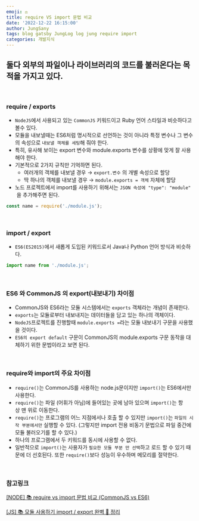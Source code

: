 ```yaml
---
emoji: ⚖️
title: require VS import 문법 비교
date: '2022-12-22 16:15:00'
author: JungSany
tags: blog gatsby JungLog log jung require import
categories: 개발지식
---
```


## 둘다 외부의 파일이나 라이브러리의 코드를 불러온다는 목적을 가지고 있다.

<br/>

### require / exports

- `NodeJS`에서 사용되고 있는 `CommonJS` 키워드이고 Ruby 언어 스타일과 비슷하다고 볼수 있다.
- 모듈을 내보낼때는 ES6처럼 명시적으로 선언하는 것이 아니라 특정 변수나 그 변수의 속성으로 `내보낼 객체를 세팅`해 줘야 한다.
- 특히, 유사해 보이는 export 변수와 module.exports 변수를 상황에 맞게 잘 사용해야 한다.
- 기본적으로 2가지 규칙만 기억하면 된다.
  - 여러개의 객체를 내보낼 경우 → `export.변수` 의 개별 속성으로 할당
  - 딱 하나의 객체를 내보낼 경우 → `module.exports = 객체` 자체에 할당
- 노드 프로젝트에서 import를 사용하기 위해서는 `JSON 속성에 "type": "module"`
   을 추가해주면 된다.

```jsx
const name = require('./module.js');
```

<br/>

### import / export

- `ES6(ES2015)`에서 새롭게 도입된 키워드로서 Java나 Python 언어 방식과 비슷하다.

```jsx
import name from './module.js';
```

<br/>

### **ES6 와 CommonJS 의 export(내보내기) 차이점**

- CommonJS와 ES6라는 모듈 시스템에서는 `exports` 객체라는 개념이 존재한다.
- `exports`는 모듈로부터 내보내지는 데이터들을 담고 있는 하나의 객체이다.
- `NodeJS`프로젝트를 진행할때 `module.exports =`라는 모듈 내보내기 구문을 사용했을 것이다.
- `ES6의 export default` 구문이 CommonJS의 module.exports 구문 동작을 대체하기 위한 문법이라고 보면 된다.

<br/>

### require와 import의 주요 차이점

- `require()`는 CommonJS를 사용하는 node.js문이지만 `import()`는 ES6에서만 사용한다.
- `require()`는 파일 (어휘가 아님)에 들어있는 곳에 남아 있으며 `import()`는 항상 맨 위로 이동한다.
- `require()`는 프로그램의 어느 지점에서나 호출 할 수 있지만 `import()`는 `파일의 시작 부분에서만` 실행할 수 있다. (그렇지만 import 전용 비동기 문법으로 파일 중간에 모듈 불러오기를 할 수 있다.)
- 하나의 프로그램에서 두 키워드를 동시에 사용할 수 없다.
- 일반적으로 `import()`는 사용자가 `필요한 모듈 부분 만 선택`하고 로드 할 수 있기 때문에 더 선호된다. 또한 `require()`보다 성능이 우수하며 메모리를 절약한다.

<br/>

### 참고링크

[[NODE] 📚 require vs import 문법 비교 (CommonJS vs ES6)](https://inpa.tistory.com/entry/NODE-%F0%9F%93%9A-require-%E2%9A%94%EF%B8%8F-import-CommonJs%EC%99%80-ES6-%EC%B0%A8%EC%9D%B4-1)

[[JS] 📚 모듈 사용하기 import / export 완벽 💯 정리](<https://inpa.tistory.com/entry/JS-%F0%9F%93%9A-%EB%AA%A8%EB%93%88-%EC%82%AC%EC%9A%A9%ED%95%98%EA%B8%B0-import-export-%EC%A0%95%EB%A6%AC?category=889099#%EB%B8%8C%EB%9D%BC%EC%9A%B0%EC%A0%80(HTML)%EC%97%90%EC%84%9C_%EB%AA%A8%EB%93%88_%EC%82%AC%EC%9A%A9_%ED%95%98%EA%B8%B0>)

<br/>

```toc

```
